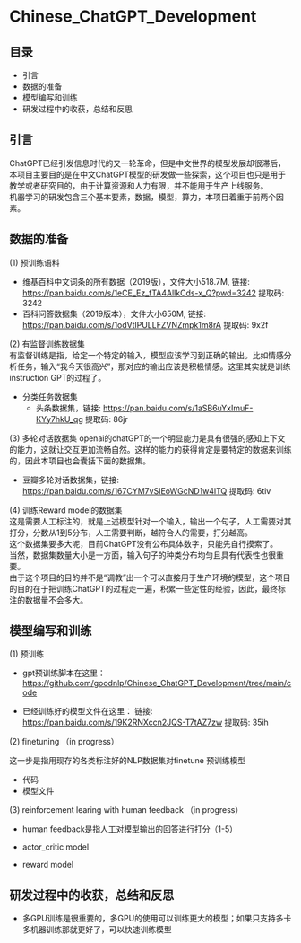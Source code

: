 # Chinese_ChatGPT_Development
## 目录
* 引言
* 数据的准备
* 模型编写和训练
* 研发过程中的收获，总结和反思

## 引言
ChatGPT已经引发信息时代的又一轮革命，但是中文世界的模型发展却很滞后，本项目主要目的是在中文ChatGPT模型的研发做一些探索，这个项目也只是用于教学或者研究目的，由于计算资源和人力有限，并不能用于生产上线服务。<br />
机器学习的研发包含三个基本要素，数据，模型，算力，本项目着重于前两个因素。

## 数据的准备

(1) 预训练语料
* 维基百科中文词条的所有数据（2019版），文件大小518.7M, 链接: https://pan.baidu.com/s/1eCE_Ez_fTA4AllkCds-x_Q?pwd=3242 提取码: 3242
* 百科问答数据集（2019版本），文件大小650M,  链接: https://pan.baidu.com/s/1odVtlPULLFZVNZmpk1m8rA 提取码: 9x2f

(2) 有监督训练数据集 <br />
有监督训练是指，给定一个特定的输入，模型应该学习到正确的输出。比如情感分析任务，输入“我今天很高兴”，那对应的输出应该是积极情感。这里其实就是训练instruction GPT的过程了。

* 分类任务数据集
    * 头条数据集，链接: https://pan.baidu.com/s/1aSB6uYxImuF-KYy7hkU_qg 提取码: 86jr
    
(3) 多轮对话数据集
openai的chatGPT的一个明显能力是具有很强的感知上下文的能力，这就让交互更加流畅自然。这样的能力的获得肯定是要特定的数据来训练的，因此本项目也会囊括下面的数据集。
* 豆瓣多轮对话数据集，链接: https://pan.baidu.com/s/167CYM7vSIEoWGcND1w4lTQ 提取码: 6tiv

(4) 训练Reward model的数据集 <br />
这是需要人工标注的，就是上述模型针对一个输入，输出一个句子，人工需要对其打分，分数从1到5分布，人工需要判断，越符合人的需要，打分越高。<br />
这个数据集要多大呢，目前ChatGPT没有公布具体数字，只能先自行摸索了。<br />
当然，数据集数量大小是一方面，输入句子的种类分布均匀且具有代表性也很重要。<br />
由于这个项目的目的并不是“调教”出一个可以直接用于生产环境的模型，这个项目的目的在于把训练ChatGPT的过程走一遍，积累一些定性的经验，因此，最终标注的数据量不会多大。

## 模型编写和训练
(1) 预训练
* gpt预训练脚本在这里： https://github.com/goodnlp/Chinese_ChatGPT_Development/tree/main/code

* 已经训练好的模型文件在这里： 链接: https://pan.baidu.com/s/19K2RNXccn2JQS-T7tAZ7zw 提取码: 35ih

(2) finetuning （in progress） <br/>

这一步是指用现存的各类标注好的NLP数据集对finetune 预训练模型

* 代码
* 模型文件

(3) reinforcement learing with human feedback （in progress）

* human feedback是指人工对模型输出的回答进行打分（1-5）

* actor_critic model

* reward model


## 研发过程中的收获，总结和反思
* 多GPU训练是很重要的，多GPU的使用可以训练更大的模型；如果只支持多卡多机器训练那就更好了，可以快速训练模型


